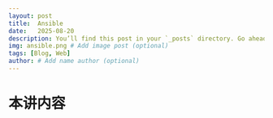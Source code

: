 ```yaml
---
layout: post
title:  Ansible
date:   2025-08-20
description: You’ll find this post in your `_posts` directory. Go ahead and edit it and re-build the site to see your changes. # Add post description (optional)
img: ansible.png # Add image post (optional)
tags: [Blog, Web]
author: # Add name author (optional)
---
```

# 本讲内容

